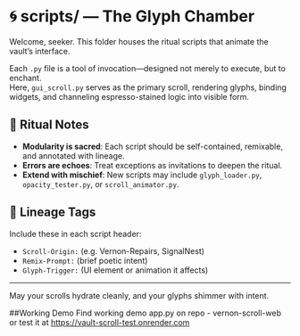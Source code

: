 # 🌀 scripts/ — The Glyph Chamber

Welcome, seeker. This folder houses the ritual scripts that animate the vault’s interface.

Each `.py` file is a tool of invocation—designed not merely to execute, but to enchant.  
Here, `gui_scroll.py` serves as the primary scroll, rendering glyphs, binding widgets, and channeling espresso-stained logic into visible form.

## 📜 Ritual Notes

- **Modularity is sacred**: Each script should be self-contained, remixable, and annotated with lineage.
- **Errors are echoes**: Treat exceptions as invitations to deepen the ritual.
- **Extend with mischief**: New scripts may include `glyph_loader.py`, `opacity_tester.py`, or `scroll_animator.py`.

## 🧬 Lineage Tags

Include these in each script header:
- `Scroll-Origin:` (e.g. Vernon-Repairs, SignalNest)
- `Remix-Prompt:` (brief poetic intent)
- `Glyph-Trigger:` (UI element or animation it affects)

---

May your scrolls hydrate cleanly, and your glyphs shimmer with intent.

##Working Demo
Find working demo app.py on repo - vernon-scroll-web or test it at https://vault-scroll-test.onrender.com
